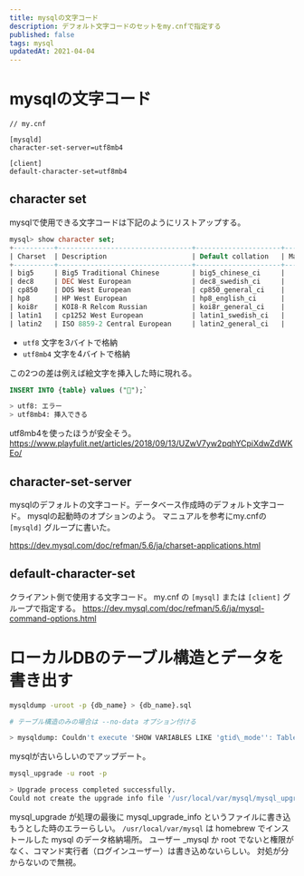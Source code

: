```yaml
---
title: mysqlの文字コード
description: デフォルト文字コードのセットをmy.cnfで指定する
published: false
tags: mysql
updatedAt: 2021-04-04
---
```


# mysqlの文字コード

```
// my.cnf

[mysqld]
character-set-server=utf8mb4

[client]
default-character-set=utf8mb4
```

## character set

mysqlで使用できる文字コードは下記のようにリストアップする。

```sql
mysql> show character set;
+----------+---------------------------------+---------------------+--------+
| Charset  | Description                     | Default collation   | Maxlen |
+----------+---------------------------------+---------------------+--------+
| big5     | Big5 Traditional Chinese        | big5_chinese_ci     |      2 |
| dec8     | DEC West European               | dec8_swedish_ci     |      1 |
| cp850    | DOS West European               | cp850_general_ci    |      1 |
| hp8      | HP West European                | hp8_english_ci      |      1 |
| koi8r    | KOI8-R Relcom Russian           | koi8r_general_ci    |      1 |
| latin1   | cp1252 West European            | latin1_swedish_ci   |      1 |
| latin2   | ISO 8859-2 Central European     | latin2_general_ci   |      1 |
```

- `utf8` 文字を3バイトで格納
- `utf8mb4` 文字を4バイトで格納

この2つの差は例えば絵文字を挿入した時に現れる。 

```sql
INSERT INTO {table} values ("🍣");`

> utf8: エラー
> utf8mb4: 挿入できる
```

utf8mb4を使ったほうが安全そう。
https://www.playfulit.net/articles/2018/09/13/UZwV7yw2pqhYCpiXdwZdWKEo/

## character-set-server

mysqlのデフォルトの文字コード。データベース作成時のデフォルト文字コード。
mysqlの起動時のオプションのよう。
マニュアルを参考にmy.cnfの `[mysqld]` グループに書いた。

https://dev.mysql.com/doc/refman/5.6/ja/charset-applications.html

## default-character-set

クライアント側で使用する文字コード。
my.cnf の `[mysql]` または `[client]` グループで指定する。
https://dev.mysql.com/doc/refman/5.6/ja/mysql-command-options.html

# ローカルDBのテーブル構造とデータを書き出す

```sh
mysqldump -uroot -p {db_name} > {db_name}.sql

# テーブル構造のみの場合は --no-data オプション付ける

> mysqldump: Couldn't execute 'SHOW VARIABLES LIKE 'gtid\_mode'': Table 'performance_schema.session_variables' doesn't exist (1146)
```

mysqlが古いらしいのでアップデート。

```sh
mysql_upgrade -u root -p

> Upgrade process completed successfully.
Could not create the upgrade info file '/usr/local/var/mysql/mysql_upgrade_info' in the MySQL Servers datadir, errno: 13
```

mysql_upgrade が処理の最後に mysql_upgrade_info というファイルに書き込もうとした時のエラーらしい。
`/usr/local/var/mysql` は homebrew でインストールした mysql のデータ格納場所。
ユーザー _mysql か root でないと権限がなく、コマンド実行者（ログインユーザー）は書き込めないらしい。
対処が分からないので無視。

```sh
```
